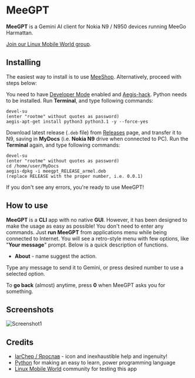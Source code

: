 # MeeGPT

**MeeGPT** is a Gemini AI client for Nokia N9 / N950 devices running MeeGo Harmattan.

[Join our Linux Mobile World group](https://t.me/linuxmobile_world).

## Installing

The easiest way to install is to use [MeeShop](https://github.com/WunderWungiel/MeeShop). Alternatively, proceed with steps below:

You need to have [Developer Mode](http://wunderwungiel.pl/MeeGo/posts/devmode-22.04.2023.html) enabled and [Aegis-hack](https://talk.maemo.org/showthread.php?t=90750).
Python needs to be installed. Run **Terminal**, and type following commands:

    devel-su
    (enter "rootme" without quotes as password)
    aegis-apt-get install python3 python3.1 -y --force-yes

Download latest release (`.deb` file) from [Releases](https://github.com/WunderWungiel/MeeGPT/releases) page, and transfer it to N9, saving in **MyDocs** (i.e. **Nokia N9** drive when connected to PC).
Run the **Terminal** again, and type following commands:

    devel-su
    (enter "rootme" without quotes as password)
    cd /home/user/MyDocs
    aegis-dpkg -i meegpt_RELEASE_armel.deb
    (replace RELEASE with the proper number, i.e. 0.0.1)

If you don't see any errors, you're ready to use MeeGPT!

## How to use

**MeeGPT** is a **CLI** app with no native **GUI**. However, it has been designed to make the usage as easy as possible! You don't need to enter any commands.
Just **run MeeGPT** from applications menu while being connected to Internet. You will see a retro-style menu with few options, like "**Your message**" prompt. Below is a quick description of functions.

- **About** - name suggest the action.

Type any message to send it to Gemini, or press desired number to use a selected option.

To **go back** (almost) anytime, press **0** when MeeGPT asks you for something.

## Screenshots

![Screenshot1](https://i.imgur.com/nCHUiNP.png)

## Credits

 - [IarChep / Ярослав](https://t.me/iaroslavchep) - icon and inexhaustible help and ingenuity!
 - [Python](https://python.org) for making an easy to learn, power programming language
 - [Linux Mobile World](https://t.me/linuxmobile_world) community for testing this app
